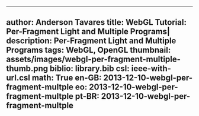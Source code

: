 ------------------------------
author: Anderson Tavares
title: WebGL Tutorial: Per-Fragment Light and Multiple Programs|
description: Per-Fragment Light and Multiple Programs
tags: WebGL, OpenGL
thumbnail: assets/images/webgl-per-fragment-multiple-thumb.png
biblio: library.bib
csl: ieee-with-url.csl
math: True
en-GB: 2013-12-10-webgl-per-fragment-multple
eo: 2013-12-10-webgl-per-fragment-multple
pt-BR: 2013-12-10-webgl-per-fragment-multple
------------------------------
